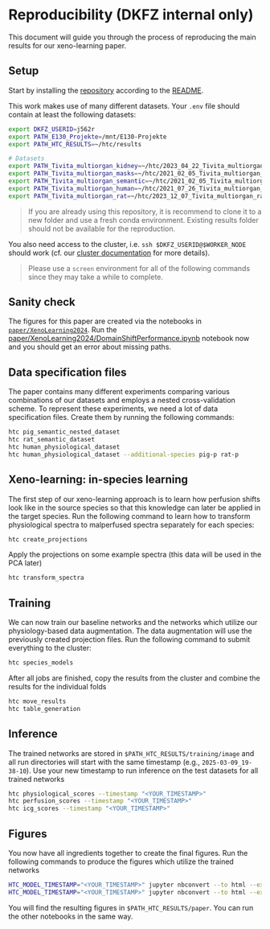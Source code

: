 # Reproducibility (DKFZ internal only)

This document will guide you through the process of reproducing the main results for our xeno-learning paper.

## Setup

Start by installing the [repository](https://git.dkfz.de/imsy/issi/htc) according to the [README](../../README.md).

This work makes use of many different datasets. Your `.env` file should contain at least the following datasets:

```bash
export DKFZ_USERID=j562r
export PATH_E130_Projekte=/mnt/E130-Projekte
export PATH_HTC_RESULTS=~/htc/results

# Datasets
export PATH_Tivita_multiorgan_kidney=~/htc/2023_04_22_Tivita_multiorgan_kidney
export PATH_Tivita_multiorgan_masks=~/htc/2021_02_05_Tivita_multiorgan_masks
export PATH_Tivita_multiorgan_semantic=~/htc/2021_02_05_Tivita_multiorgan_semantic
export PATH_Tivita_multiorgan_human=~/htc/2021_07_26_Tivita_multiorgan_human
export PATH_Tivita_multiorgan_rat=~/htc/2023_12_07_Tivita_multiorgan_rat
```

> If you are already using this repository, it is recommend to clone it to a new folder and use a fresh conda environment. Existing results folder should not be available for the reproduction.

You also need access to the cluster, i.e. `ssh $DKFZ_USERID@$WORKER_NODE` should work (cf. our [cluster documentation](../../htc/cluster/README.md) for more details).

> Please use a `screen` environment for all of the following commands since they may take a while to complete.

## Sanity check

The figures for this paper are created via the notebooks in [`paper/XenoLearning2024`](../XenoLearning2024). Run the [paper/XenoLearning2024/DomainShiftPerformance.ipynb](../XenoLearning2024/DomainShiftPerformance.ipynb) notebook now and you should get an error about missing paths.

## Data specification files

The paper contains many different experiments comparing various combinations of our datasets and employs a nested cross-validation scheme. To represent these experiments, we need a lot of data specification files. Create them by running the following commands:

```bash
htc pig_semantic_nested_dataset
htc rat_semantic_dataset
htc human_physiological_dataset
htc human_physiological_dataset --additional-species pig-p rat-p
```

## Xeno-learning: in-species learning

The first step of our xeno-learning approach is to learn how perfusion shifts look like in the source species so that this knowledge can later be applied in the target species. Run the following command to learn how to transform physiological spectra to malperfused spectra separately for each species:

```bash
htc create_projections
```

Apply the projections on some example spectra (this data will be used in the PCA later)

```bash
htc transform_spectra
```

## Training

We can now train our baseline networks and the networks which utilize our physiology-based data augmentation. The data augmentation will use the previously created projection files. Run the following command to submit everything to the cluster:

```bash
htc species_models
```

After all jobs are finished, copy the results from the cluster and combine the results for the individual folds

```bash
htc move_results
htc table_generation
```

## Inference

The trained networks are stored in `$PATH_HTC_RESULTS/training/image` and all run directories will start with the same timestamp (e.g., `2025-03-09_19-38-10`). Use your new timestamp to run inference on the test datasets for all trained networks

```bash
htc physiological_scores --timestamp "<YOUR_TIMESTAMP>"
htc perfusion_scores --timestamp "<YOUR_TIMESTAMP>"
htc icg_scores --timestamp "<YOUR_TIMESTAMP>"
```

## Figures

You now have all ingredients together to create the final figures. Run the following commands to produce the figures which utilize the trained networks

```bash
HTC_MODEL_TIMESTAMP="<YOUR_TIMESTAMP>" jupyter nbconvert --to html --execute --stdout paper/XenoLearning2024/DomainShiftPerformance.ipynb > /dev/null
HTC_MODEL_TIMESTAMP="<YOUR_TIMESTAMP>" jupyter nbconvert --to html --execute --stdout paper/XenoLearning2024/PerfusionPerformance.ipynb > /dev/null
```

You will find the resulting figures in `$PATH_HTC_RESULTS/paper`. You can run the other notebooks in the same way.

